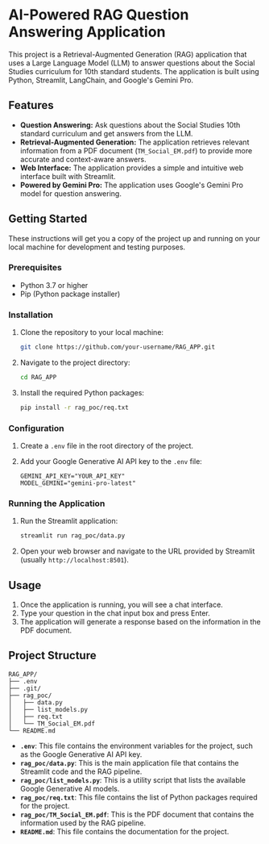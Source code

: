 # AI-Powered RAG Question Answering Application

This project is a Retrieval-Augmented Generation (RAG) application that uses a Large Language Model (LLM) to answer questions about the Social Studies curriculum for 10th standard students. The application is built using Python, Streamlit, LangChain, and Google's Gemini Pro.

## Features

*   **Question Answering:** Ask questions about the Social Studies 10th standard curriculum and get answers from the LLM.
*   **Retrieval-Augmented Generation:** The application retrieves relevant information from a PDF document (`TM_Social_EM.pdf`) to provide more accurate and context-aware answers.
*   **Web Interface:** The application provides a simple and intuitive web interface built with Streamlit.
*   **Powered by Gemini Pro:** The application uses Google's Gemini Pro model for question answering.

## Getting Started

These instructions will get you a copy of the project up and running on your local machine for development and testing purposes.

### Prerequisites

*   Python 3.7 or higher
*   Pip (Python package installer)

### Installation

1.  Clone the repository to your local machine:

    ```bash
    git clone https://github.com/your-username/RAG_APP.git
    ```

2.  Navigate to the project directory:

    ```bash
    cd RAG_APP
    ```

3.  Install the required Python packages:

    ```bash
    pip install -r rag_poc/req.txt
    ```

### Configuration

1.  Create a `.env` file in the root directory of the project.

2.  Add your Google Generative AI API key to the `.env` file:

    ```
    GEMINI_API_KEY="YOUR_API_KEY"
    MODEL_GEMINI="gemini-pro-latest"
    ```

### Running the Application

1.  Run the Streamlit application:

    ```bash
    streamlit run rag_poc/data.py
    ```

2.  Open your web browser and navigate to the URL provided by Streamlit (usually `http://localhost:8501`).

## Usage

1.  Once the application is running, you will see a chat interface.
2.  Type your question in the chat input box and press Enter.
3.  The application will generate a response based on the information in the PDF document.

## Project Structure

```
RAG_APP/
├── .env
├── .git/
├── rag_poc/
│   ├── data.py
│   ├── list_models.py
│   ├── req.txt
│   └── TM_Social_EM.pdf
└── README.md
```

*   **`.env`**: This file contains the environment variables for the project, such as the Google Generative AI API key.
*   **`rag_poc/data.py`**: This is the main application file that contains the Streamlit code and the RAG pipeline.
*   **`rag_poc/list_models.py`**: This is a utility script that lists the available Google Generative AI models.
*   **`rag_poc/req.txt`**: This file contains the list of Python packages required for the project.
*   **`rag_poc/TM_Social_EM.pdf`**: This is the PDF document that contains the information used by the RAG pipeline.
*   **`README.md`**: This file contains the documentation for the project.

